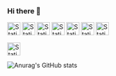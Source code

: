 ### Hi there 👋

<!--
**SOYOUNGdev/SOYOUNGdev** is a ✨ _special_ ✨ repository because its `README.md` (this file) appears on your GitHub profile.

Here are some ideas to get you started:

- 🔭 I’m currently working on ...
- 🌱 I’m currently learning ...
- 👯 I’m looking to collaborate on ...
- 🤔 I’m looking for help with ...
- 💬 Ask me about ...
- 📫 How to reach me: ...
- 😄 Pronouns: ...
- ⚡ Fun fact: ...
-->

<img alt="Static Badge" src="https://img.shields.io/badge/JavaScript-black?logo=javascript&logoColor=%23F7DF1E" style="height:30px;">  <img alt="Static Badge" src="https://img.shields.io/badge/Java-%23F7DF1E" style="height:30px;"> <img alt="Static Badge" src="https://img.shields.io/badge/DBeaver-%23382923?logo=DBeaver&logoColor=white" style="height:30px;"> <img alt="Static Badge" src="https://img.shields.io/badge/HTML-%23E34F26?logo=HTML5&logoColor=white" style="height:30px;"> <img alt="Static Badge" src="https://img.shields.io/badge/CSS-%231572B6?logo=CSS3&logoColor=white" style="height:30px;"> <img alt="Static Badge" src="https://img.shields.io/badge/SPRING-%236DB33F?logo=Spring&logoColor=white" style="height:30px;"> <img alt="Static Badge" src="https://img.shields.io/badge/Git-%23F05032?logo=Git&logoColor=white" style="height:30px;">




<img alt="Static Badge" src="https://img.shields.io/badge/Python-%233776AB?logo=python&logoColor=yellow" style="height:30px;">


![Anurag's GitHub stats](https://github-readme-stats.vercel.app/api?username=SOYOUNGdev&theme=dark&show_icons=true)



